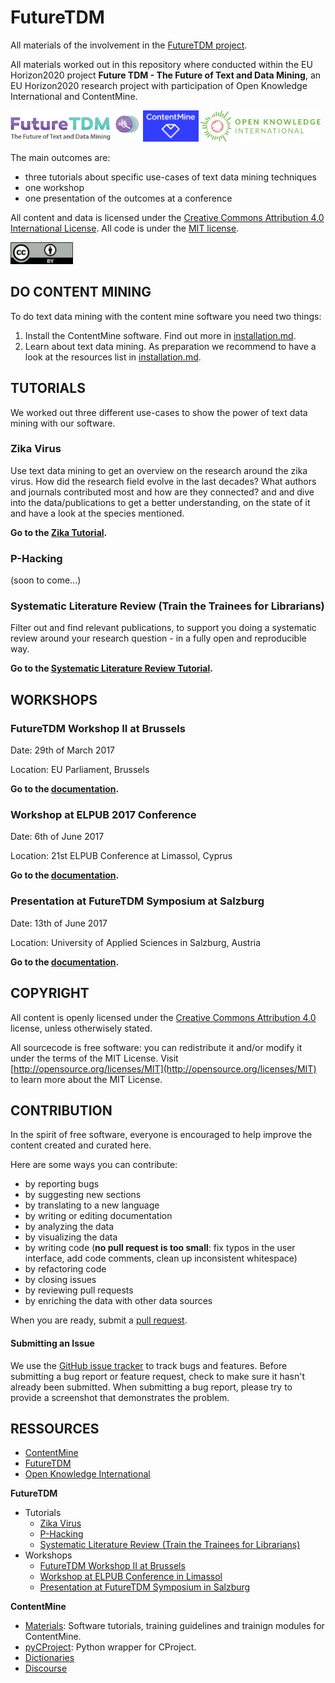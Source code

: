 # FutureTDM
All materials of the involvement in the [FutureTDM project](http://futuretdm.eu/).

All materials worked out in this repository where conducted within the EU Horizon2020 project **Future TDM - The Future of Text and Data Mining**, an EU Horizon2020 research project with participation of Open Knowledge International and ContentMine. 

<a href="http://futuretdm.eu/" title=""><img src="/assets/images/logo-futuretdm.png" alt="FutureTDM" height=50 /></a> <a href="http://contentmine.org" title=""><img src="/assets/images/logo-contentmine.png" alt="ContentMine" height=50 /></a> <a href="http://okfn.org/" title="Open Knowledge International"><img src="/assets/images/logo-okf.png" alt="Open Knowledge International" height=50 /></a>

The main outcomes are:
- three tutorials about specific use-cases of text data mining techniques
- one workshop
- one presentation of the outcomes at a conference

All content and data is licensed under the [Creative Commons Attribution 4.0 International License](http://creativecommons.org/licenses/by/4.0/). All code is under the [MIT license](https://opensource.org/licenses/MIT).

<img src="/assets/images/logo-ccby.png" alt="Creative Commons by" width=100 />

## DO CONTENT MINING

To do text data mining with the content mine software you need two things:
1. Install the ContentMine software. Find out more in [installation.md](../../blob/master/installation.md).
2. Learn about text data mining. As preparation we recommend to have a look at the resources list in [installation.md](../../blob/master/installation.md).

## TUTORIALS

We worked out three different use-cases to show the power of text data mining with our software.

### Zika Virus

Use text data mining to get an overview on the research around the zika virus. How did the research field evolve in the last decades? What authors and journals contributed most and how are they connected? and and dive into the data/publications to get a better understanding, on the state of it and have a look at the species mentioned.

**Go to the [Zika Tutorial](tutorials/zika).**

### P-Hacking

(soon to come...)

### Systematic Literature Review (Train the Trainees for Librarians)

Filter out and find relevant publications, to support you doing a systematic review around your research question - in a fully open and reproducible way.

**Go to the [Systematic Literature Review Tutorial](tutorials/systematic-literature-review).**

## WORKSHOPS

### FutureTDM Workshop II at Brussels

Date: 29th of March 2017

Location: EU Parliament, Brussels

**Go to the [documentation](workshops/futuretdm-brussels).**

### Workshop at ELPUB 2017 Conference

Date: 6th of June 2017

Location: 21st ELPUB Conference at Limassol, Cyprus

**Go to the [documentation](workshops/elpub-limassol).**

### Presentation at FutureTDM Symposium at Salzburg

Date: 13th of June 2017

Location: University of Applied Sciences in Salzburg, Austria

**Go to the [documentation](workshops/futuretdm-salzburg).**

## COPYRIGHT

All content is openly licensed under the [Creative Commons Attribution 4.0](http://creativecommons.org/licenses/by/4.0/) license, unless otherwisely stated.

All sourcecode is free software: you can redistribute it and/or modify it under the terms of the MIT License. Visit [http://opensource.org/licenses/MIT](http://opensource.org/licenses/MIT) to learn more about the MIT License.

## CONTRIBUTION
In the spirit of free software, everyone is encouraged to help improve the content created and curated here.

Here are some ways you can contribute:

- by reporting bugs
- by suggesting new sections
- by translating to a new language
- by writing or editing documentation
- by analyzing the data
- by visualizing the data
- by writing code (**no pull request is too small**: fix typos in the user interface, add code comments, clean up inconsistent whitespace)
- by refactoring code
- by closing issues
- by reviewing pull requests
- by enriching the data with other data sources

When you are ready, submit a [pull request](https://github.com/ContentMine/FutureTDM/pulls).

#### Submitting an Issue

We use the [GitHub issue tracker](https://github.com/ContentMine/FutureTDM/issues) to track bugs and features. Before submitting a bug report or feature request, check to make sure it hasn't already been submitted. When submitting a bug report, please try to provide a screenshot that demonstrates the problem. 

## RESSOURCES

- [ContentMine](http://contentmine.org/)
- [FutureTDM](http://futuretdm.eu/)
- [Open Knowledge International](http://okfn.org/)

**FutureTDM**
- Tutorials
	- [Zika Virus](tutorials/zika)
	- [P-Hacking](tutorials/p-hacking)
	- [Systematic Literature Review (Train the Trainees for Librarians)](tutorials/systematic-literature-review)
- Workshops
	- [FutureTDM Workshop II at Brussels](workshops/futuretdm-brussels)
	- [Workshop at ELPUB Conference in Limassol](workshops/elpub-limassol)
	- [Presentation at FutureTDM Symposium in Salzburg](workshops/futuretdm-salzburg)

**ContentMine**
- [Materials](https://github.com/ContentMine/workshop-resources): Software tutorials, training guidelines and trainign modules for ContentMine.
- [pyCProject](https://github.com/ContentMine/pyCProject): Python wrapper for CProject. 
- [Dictionaries](https://github.com/ContentMine/dictionaries)
- [Discourse](http://discuss.contentmine.org/)

